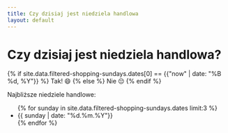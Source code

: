 ```yaml
---
title: Czy dzisiaj jest niedziela handlowa
layout: default
---
```


<h1 class="display-4 lh-1  text-center">Czy dzisiaj jest niedziela handlowa?</h1>
<p id="is-shopping-allowed" class="display-4 fw-bold lh-1 pt-4 text-center">
{% if site.data.filtered-shopping-sundays.dates[0] == {{"now" | date: "%B %d, %Y"}} %}
    Tak! 😄
{% else %}
    Nie 😔
{% endif %}

</p>
<div class="row pt-5">
    <p class="lead">Najbliższe niedziele handlowe:</p>
    <div class="container">
        <ul id="next-sunday" class="list-group">
            {% for sunday in site.data.filtered-shopping-sundays.dates limit:3 %}
                <li class="list-group-item">{{ sunday | date: "%d.%m.%Y"}}</li>
            {% endfor %}
        </ul>
    </div>
</div>
